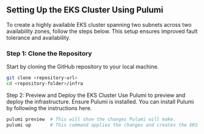 ## Setting Up the EKS Cluster Using Pulumi

To create a highly available EKS cluster spanning two subnets across two availability zones, follow the steps below. This setup ensures improved fault tolerance and availability.

### Step 1: Clone the Repository
Start by cloning the GitHub repository to your local machine.

```bash
git clone <repository-url>
cd <repository-folder>/infra
```

Step 2: Preview and Deploy the EKS Cluster
Use Pulumi to preview and deploy the infrastructure. Ensure Pulumi is installed. You can install Pulumi by following the instructions here.

```bash
pulumi preview  # This will show the changes Pulumi will make.
pulumi up       # This command applies the changes and creates the EKS cluster.
```
